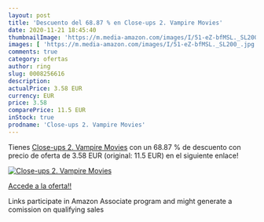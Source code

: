 ```yaml
---
layout: post
title: 'Descuento del 68.87 % en Close-ups 2. Vampire Movies'
date: 2020-11-21 18:45:40
thumbnailImage: 'https://m.media-amazon.com/images/I/51-eZ-bfMSL._SL200_.jpg'
images: [ 'https://m.media-amazon.com/images/I/51-eZ-bfMSL._SL200_.jpg' ]
comments: true
category: ofertas
author: ring
slug: 0008256616
description:
actualPrice: 3.58 EUR
currency: EUR
price: 3.58
comparePrice: 11.5 EUR
inStock: true
prodname: 'Close-ups 2. Vampire Movies'
---
```


Tienes [Close-ups 2. Vampire Movies](https://www.amazon.es/dp/0008256616/?tag=tolees-21) con un 68.87 % de descuento con precio de oferta de 3.58 EUR (original: 11.5 EUR) en el siguiente enlace!

[![Close-ups 2. Vampire Movies](https://m.media-amazon.com/images/I/51-eZ-bfMSL._SL200_.jpg)](https://www.amazon.es/dp/0008256616/?tag=tolees-21)

[Accede a la oferta!!](https://www.amazon.es/dp/0008256616/?tag=tolees-21)

Links participate in Amazon Associate program and might generate a comission on qualifying sales


